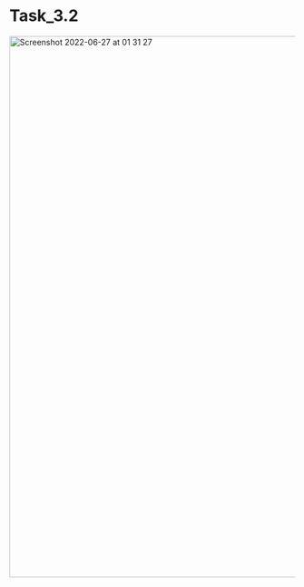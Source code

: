# Task_3.2
<img width="953" alt="Screenshot 2022-06-27 at 01 31 27" src="https://user-images.githubusercontent.com/62994823/175836198-1ac9fcbd-c57a-4a16-8e68-806ce87f92b0.png">
